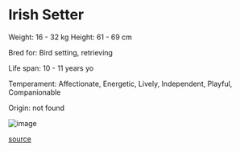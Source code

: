 # Irish Setter

Weight: 16 - 32 kg
Height: 61 - 69 cm

Bred for: Bird setting, retrieving

Life span: 10 - 11 years yo

Temperament: Affectionate, Energetic, Lively, Independent, Playful, Companionable

Origin: not found

![image](https://cdn2.thedogapi.com/images/S1osGeqVm_1280.jpg)

[source](https://api.thedogapi.com/v1/breeds/134)
